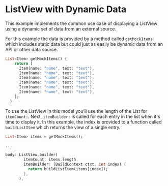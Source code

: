 # ListView with Dynamic Data

This example implements the common use case of displaying a ListView using a dynamic set of data from an external source. 


For this example the data is provided by a method called `getMockItems` which includes static data but could just as easily be dynamic data from an API or other data source. 

```dart
List<Item> getMockItems() {
    return [
      Item(name: "name", text: "text"),
      Item(name: "name", text: "text"),
      Item(name: "name", text: "text"),
      Item(name: "name", text: "text"),
      Item(name: "name", text: "text"),
      Item(name: "name", text: "text"),
    ];
  }
```

To use the ListView in this model you'll use the length of the List for `itemCount:`. Next, `itemBuilder:` is called for each entry in the list when it's time to display it. In this example, the index is provided to a function called `buildListItem` which returns the view of a single entry. 



```dart
List<Item> items = getMockItems();

...

body: ListView.builder(
        itemCount: items.length,
        itemBuilder: (BuildContext ctxt, int index) {
          return buildListItem(items[index]);
        },
      ),
```

